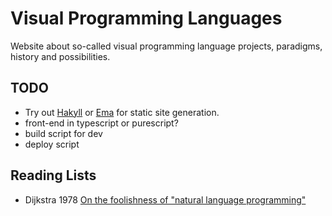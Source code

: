 # Visual Programming Languages

Website about so-called visual programming language projects, paradigms, history and possibilities. 

## TODO

* Try out [Hakyll](https://jaspervdj.be/hakyll/) or [Ema](https://srid.ca/ema-announce) for static site generation.
* front-end in typescript or purescript?
* build script for dev
* deploy script

## Reading Lists

* Dijkstra 1978 [On the foolishness of "natural language programming"](notes/esd-foolishness-natural-language.md)

